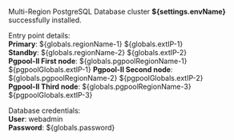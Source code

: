 Multi-Region PostgreSQL Database cluster **${settings.envName}** successfully installed.

Entry point details:    
**Primary**: ${globals.regionName-1} ${globals.extIP-1}   
**Standby**: ${globals.regionName-2} ${globals.extIP-2}  
**Pgpool-II First node**: ${globals.pgpoolRegionName-1} ${pgpoolGlobals.extIP-1}
**Pgpool-II Second node**: ${globals.pgpoolRegionName-2} ${pgpoolGlobals.extIP-2}   
**Pgpool-II Third node**: ${globals.pgpoolRegionName-3} ${pgpoolGlobals.extIP-3} 

Database credentials:   
**User**: webadmin    
**Password**: ${globals.password}  

